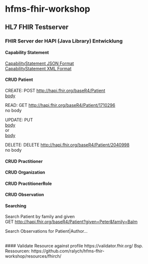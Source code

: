 # hfms-fhir-workshop

## HL7 FHIR Testserver
### FHIR Server der HAPI (Java Library) Entwicklung
#### Capability Statement
[CapabilityStatement JSON Format](https://hapi.fhir.org/baseR5/metadata?_format=json)<br>
[CapabilityStatement XML Format](https://hapi.fhir.org/baseR5/metadata?_format=xml)

#### CRUD Patient
CREATE:
POST http://hapi.fhir.org/baseR4/Patient<br>
[body](https://github.com/ralych/hfms-fhir-workshop/resources/hapi/POST_Patient_MustermannMax.json)

READ:
GET http://hapi.fhir.org/baseR4/Patient/1710296<br>
no body

UPDATE:
PUT 		<br>
[body](https://github.com/ralych/hfms-fhir-workshop/resources/hapi/PUT_Patient_1710296_gender-male.json)
<br>or<br>
[body](https://github.com/ralych/hfms-fhir-workshop/resources/hapi/PUT_Patient_1710296_gender-male.json)

DELETE:
DELETE http://hapi.fhir.org/baseR4/Patient/2040998<br>
no body

#### CRUD Practitioner

#### CRUD Organization

#### CRUD PractitionerRole

#### CRUD Observation


#### Searching
Search Patient by family and given<br>
GET http://hapi.fhir.org/baseR4/Patient?given=Peter&family=Balm

Search Observations for Patient|Author...


<br>
#### Validate Resource against profile
https://validator.fhir.org/
Bsp. Ressourcen: https://github.com/ralych/hfms-fhir-workshop/resources/fhirch/

